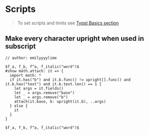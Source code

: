 # Scripts

> To set scripts and limits see [Typst Basics section](../../basics/math/limits.md)

## Make every character upright when used in subscript

```typ
// author: emilyyyylime

$f_a, f_b, f^a, f_italic("word")$
#show math.attach: it => {
  import math: *
  if it.has("b") and it.b.func() != upright[].func() and it.b.has("text") and it.b.text.len() == 1 {
    let args = it.fields()
    let _ = args.remove("base")
    let _ = args.remove("b")
    attach(it.base, b: upright(it.b), ..args)
  } else {
    it
  }
}

$f_a, f_b, f^a, f_italic("word")$
```